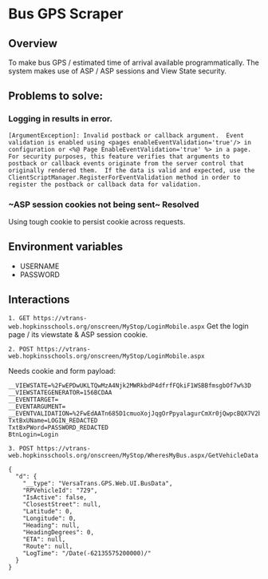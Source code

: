 # Bus GPS Scraper

## Overview
To make bus GPS / estimated time of arrival available programmatically.
The system makes use of ASP / ASP sessions and View State security.

## Problems to solve:
### Logging in results in error.

```
[ArgumentException]: Invalid postback or callback argument.  Event validation is enabled using <pages enableEventValidation='true'/> in configuration or <%@ Page EnableEventValidation='true' %> in a page.  For security purposes, this feature verifies that arguments to postback or callback events originate from the server control that originally rendered them.  If the data is valid and expected, use the ClientScriptManager.RegisterForEventValidation method in order to register the postback or callback data for validation.
```

### ~ASP session cookies not being sent~ Resolved
Using tough cookie to persist cookie across requests.

## Environment variables
* USERNAME
* PASSWORD

## Interactions

`1. GET https://vtrans-web.hopkinsschools.org/onscreen/MyStop/LoginMobile.aspx`
Get the login page / its viewstate & ASP session cookie.

`2. POST https://vtrans-web.hopkinsschools.org/onscreen/MyStop/LoginMobile.aspx`

Needs cookie and form payload:

```__LASTFOCUS=
__VIEWSTATE=%2FwEPDwUKLTQwMzA4Njk2MWRkbdP4dfrfFQkiF1WSBBfmsgbOf7w%3D
__VIEWSTATEGENERATOR=156BCDAA
__EVENTTARGET=
__EVENTARGUMENT=
__EVENTVALIDATION=%2FwEdAATn685D1cmuoXojJqgOrPpyalagurCmXr0jQwpcBQX7V2bimIF5bgqWwyKI4QE%2FrLtCJRqBRwNy7ryDJ62zNGRJ12hMIuaLUW2MtiP5zFeMe8Z%2BrZc%3D
TxtBxUName=LOGIN_REDACTED
TxtBxPWord=PASSWORD_REDACTED
BtnLogin=Login
```

`3. POST https://vtrans-web.hopkinsschools.org/onscreen/MyStop/WheresMyBus.aspx/GetVehicleData`

```
{
  "d": {
    "__type": "VersaTrans.GPS.Web.UI.BusData",
    "RPVehicleId": "729",
    "IsActive": false,
    "ClosestStreet": null,
    "Latitude": 0,
    "Longitude": 0,
    "Heading": null,
    "HeadingDegrees": 0,
    "ETA": null,
    "Route": null,
    "LogTime": "/Date(-62135575200000)/"
  }
}
```
